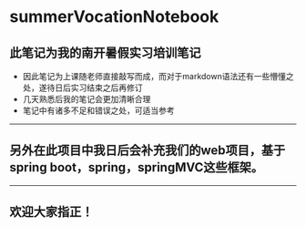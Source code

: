 # summerVocationNotebook
## 此笔记为我的南开暑假实习培训笔记
- 因此笔记为上课随老师直接敲写而成，而对于markdown语法还有一些懵懂之处，遂待日后实习结束之后再修订
- 几天熟悉后我的笔记会更加清晰合理
- 笔记中有诸多不足和错误之处，可适当参考


---
## 另外在此项目中我日后会补充我们的web项目，基于spring boot，spring，springMVC这些框架。
---
## 欢迎大家指正！
